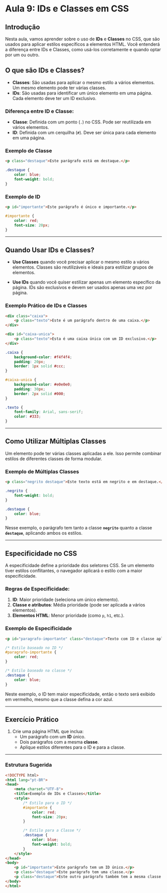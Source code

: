 # Aula 9: IDs e Classes em CSS

## Introdução

Nesta aula, vamos aprender sobre o uso de **IDs** e **Classes** no CSS, que são usados para aplicar estilos específicos a elementos HTML. Você entenderá a diferença entre IDs e Classes, como usá-los corretamente e quando optar por um ou outro.

## O que são IDs e Classes?

- **Classes**: São usadas para aplicar o mesmo estilo a vários elementos. Um mesmo elemento pode ter várias classes.
- **IDs**: São usadas para identificar um único elemento em uma página. Cada elemento deve ter um ID exclusivo.

### Diferença entre ID e Classe:

- **Classe**: Definida com um ponto (`.`) no CSS. Pode ser reutilizada em vários elementos.
- **ID**: Definida com um cerquilha (`#`). Deve ser única para cada elemento em uma página.

### Exemplo de Classe

```html
<p class="destaque">Este parágrafo está em destaque.</p>
```

```css
.destaque {
    color: blue;
    font-weight: bold;
}
```

### Exemplo de ID

```html
<p id="importante">Este parágrafo é único e importante.</p>
```

```css
#importante {
    color: red;
    font-size: 20px;
}
```

---

## Quando Usar IDs e Classes?

- **Use Classes** quando você precisar aplicar o mesmo estilo a vários elementos. Classes são reutilizáveis e ideais para estilizar grupos de elementos.
  
- **Use IDs** quando você quiser estilizar apenas um elemento específico da página. IDs são exclusivos e devem ser usados apenas uma vez por página.

### Exemplo Prático de IDs e Classes

```html
<div class="caixa">
    <p class="texto">Este é um parágrafo dentro de uma caixa.</p>
</div>

<div id="caixa-unica">
    <p class="texto">Esta é uma caixa única com um ID exclusivo.</p>
</div>
```

```css
.caixa {
    background-color: #f4f4f4;
    padding: 20px;
    border: 1px solid #ccc;
}

#caixa-unica {
    background-color: #e0e0e0;
    padding: 30px;
    border: 2px solid #000;
}

.texto {
    font-family: Arial, sans-serif;
    color: #333;
}
```


---

## Como Utilizar Múltiplas Classes

Um elemento pode ter várias classes aplicadas a ele. Isso permite combinar estilos de diferentes classes de forma modular.

### Exemplo de Múltiplas Classes

```html
<p class="negrito destaque">Este texto está em negrito e em destaque.</p>
```

```css
.negrito {
    font-weight: bold;
}

.destaque {
    color: blue;
}
```

Nesse exemplo, o parágrafo tem tanto a classe **`negrito`** quanto a classe **`destaque`**, aplicando ambos os estilos.


---

## Especificidade no CSS

A especificidade define a prioridade dos seletores CSS. Se um elemento tiver estilos conflitantes, o navegador aplicará o estilo com a maior especificidade.

### Regras de Especificidade:

1. **ID**: Maior prioridade (seleciona um único elemento).
2. **Classe e atributos**: Média prioridade (pode ser aplicada a vários elementos).
3. **Elementos HTML**: Menor prioridade (como `p`, `h1`, etc.).

### Exemplo de Especificidade

```html
<p id="paragrafo-importante" class="destaque">Texto com ID e classe aplicados.</p>
```

```css
/* Estilo baseado no ID */
#paragrafo-importante {
    color: red;
}

/* Estilo baseado na classe */
.destaque {
    color: blue;
}
```

Neste exemplo, o ID tem maior especificidade, então o texto será exibido em vermelho, mesmo que a classe defina a cor azul.


---

## Exercício Prático

1. Crie uma página HTML que inclua:
   - Um parágrafo com um **ID** único.
   - Dois parágrafos com a mesma **classe**.
   - Aplique estilos diferentes para o ID e para a classe.

---

### Estrutura Sugerida

```html
<!DOCTYPE html>
<html lang="pt-BR">
<head>
    <meta charset="UTF-8">
    <title>Exemplo de IDs e Classes</title>
    <style>
        /* Estilo para o ID */
        #importante {
            color: red;
            font-size: 20px;
        }

        /* Estilo para a Classe */
        .destaque {
            color: blue;
            font-weight: bold;
        }
    </style>
</head>
<body>
    <p id="importante">Este parágrafo tem um ID único.</p>
    <p class="destaque">Este parágrafo tem uma classe.</p>
    <p class="destaque">Este outro parágrafo também tem a mesma classe.</p>
</body>
</html>
```